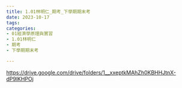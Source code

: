 ```yaml
---
title: 1.01林明仁_期考_下學期期末考
date: 2023-10-17
tags: 
categories:
- 01經濟學原理與實習
- 1.01林明仁
- 期考
- 下學期期末考

---
```

https://drive.google.com/drive/folders/1__xxeptkMAhZh0KBHHJtnX-dP9lKHPOj

